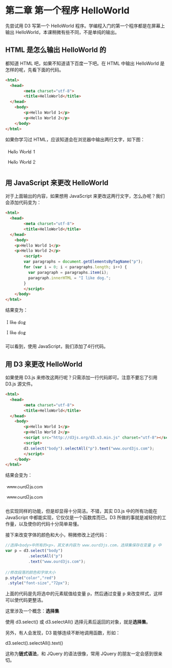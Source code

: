 # 第二章 第一个程序 HelloWorld

先尝试用 D3 写第一个 HelloWorld 程序。学编程入门的第一个程序都是在屏幕上输出 HelloWorld，本课稍微有些不同，不是单纯的输出。

## HTML 是怎么输出 HelloWorld 的

都知道 HTML 吧，如果不知道请下百度一下吧。在 HTML 中输出 HelloWorld 是怎样的呢，先看下面的代码。

```html
<html> 
  <head> 
        <meta charset="utf-8"> 
        <title>HelloWorld</title> 
  </head> 
    <body> 
        <p>Hello World 1</p>
        <p>Hello World 2</p>
    </body> 
</html>
```

如果你学习过 HTML，应该知道会在浏览器中输出两行文字，如下图：

![html输出两行段落](./images/hello-1.png)

## 用 JavaScript 来更改 HelloWorld

对于上面输出的内容，如果想用 JavaScript 来更改这两行文字，怎么办呢？我们会添加代码变为：

```html
<html> 
  <head> 
        <meta charset="utf-8"> 
        <title>HelloWorld</title> 
  </head> 
    <body> 
    <p>Hello World 1</p>
    <p>Hello World 2</p>
        <script>
        var paragraphs = document.getElementsByTagName("p");
        for (var i = 0; i < paragraphs.length; i++) {
          var paragraph = paragraphs.item(i);
          paragraph.innerHTML = "I like dog.";
        }          
        </script> 
    </body> 
</html>
```

结果变为：

![用 JavaScript 更改段落元素](./images/hello-2.png)

可以看到，使用 JavaScript，我们添加了4行代码。

## 用 D3 来更改 HelloWorld

如果使用 D3.js 来修改这两行呢？只需添加一行代码即可。注意不要忘了引用 D3.js 源文件。

```html
<html> 
  <head> 
        <meta charset="utf-8"> 
        <title>HelloWorld</title> 
  </head> 
    <body> 
        <p>Hello World 1</p>
        <p>Hello World 2</p>
        <script src="http://d3js.org/d3.v3.min.js" charset="utf-8"></script> 
        <script>  
        d3.select("body").selectAll("p").text("www.ourd3js.com");      
        </script> 
    </body> 
</html>
```

结果会变为：

![用 D3.js 更改段落元素](./images/hello-3.png)

也实现同样的功能，但是却显得十分简洁。不错，其实 D3.js 中的所有功能在 JavaScript 中都能实现，它仅仅是一个函数库而已。D3 所做的事就是减轻你的工作量，以及使你的代码十分简单易懂。

接下来改变字体的颜色和大小，稍微修改上述代码：

```javascript
//选择<body>中所有的<p>，其文本内容为 www.ourd3js.com，选择集保存在变量 p 中
var p = d3.select("body")
          .selectAll("p")
          .text("www.ourd3js.com");

//修改段落的颜色和字体大小
p.style("color","red")
 .style("font-size","72px");
```

上面的代码是先将选中的元素赋值给变量 p，然后通过变量 p 来改变样式，这样可以使代码更整洁。

这里涉及一个概念：**选择集**

使用 d3.select() 或 d3.selectAll() 选择元素后返回的对象，就是**选择集**。

另外，有人会发现，D3 能够连续不断地调用函数，形如：

d3.select().selectAll().text()

这称为**链式语法**，和 JQuery 的语法很像，常用 JQuery 的朋友一定会感到很亲切。
